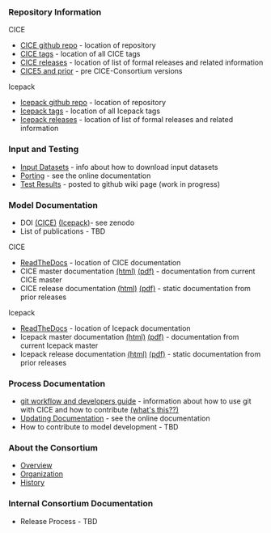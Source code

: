 
### Repository Information
CICE
* [CICE github repo](https://github.com/CICE-Consortium/CICE) - location of repository
* [CICE tags](https://github.com/CICE-Consortium/CICE/tags) - location of all CICE tags
* [CICE releases](https://github.com/CICE-Consortium/CICE/releases) - location of list of formal releases and related information
* [CICE5 and prior](https://github.com/CICE-Consortium/CICE-svn-trunk) - pre CICE-Consortium versions

Icepack
* [Icepack github repo](https://github.com/CICE-Consortium/Icepack) - location of repository
* [Icepack tags](https://github.com/CICE-Consortium/Icepack/tags) - location of all Icepack tags
* [Icepack releases](https://github.com/CICE-Consortium/Icepack/releases) - location of list of formal releases and related information


### Input and Testing
* [Input Datasets](https://github.com/CICE-Consortium/CICE/wiki/Testing-CICE) - info about how to download input datasets
* [Porting](http://cice-consortium-cice.readthedocs.io/en/master/index.html) - see the online documentation
* [Test Results](https://github.com/CICE-Consortium/Test-Results/wiki) - posted to github wiki page (work in progress)

### Model Documentation
* DOI [(CICE)](https://zenodo.org/record/1205675) [(Icepack)](https://zenodo.org/record/1213463)- see zenodo
* List of publications - TBD

CICE
* [ReadTheDocs](https://readthedocs.org/projects/cice-consortium-cice/) - location of CICE documentation
* CICE master documentation [(html)](http://cice-consortium-cice.readthedocs.io/en/master/) [(pdf)](https://media.readthedocs.org/pdf/cice-consortium-cice/master/cice-consortium-cice.pdf) - documentation from current CICE master
* CICE release documentation [(html)](https://readthedocs.org/projects/cice-consortium-cice/) [(pdf)](https://readthedocs.org/projects/cice-consortium-cice/downloads/) - static documentation from prior releases

Icepack
* [ReadTheDocs](https://readthedocs.org/projects/cice-consortium-icepack/) - location of Icepack documentation
* Icepack master documentation [(html)](http://cice-consortium-icepack.readthedocs.io/en/master/) [(pdf)](https://media.readthedocs.org/pdf/cice-consortium-icepack/master/cice-consortium-icepack.pdf) - documentation from current Icepack master
* Icepack release documentation [(html)](https://readthedocs.org/projects/cice-consortium-icepack/) [(pdf)](https://readthedocs.org/projects/cice-consortium-icepack/downloads/) - static documentation from prior releases

### Process Documentation
* [git workflow and developers guide](https://docs.google.com/document/d/1rR6WAvZQT9iAMUp-m_HZ06AUCCI19mguFialsMCYs9o) - information about how to use git with CICE and how to contribute [(what's this??)](https://github.com/CICE-Consortium/About-Us/wiki/Git-Workflow-Guidance)
* [Updating Documentation](http://cice-consortium-cice.readthedocs.io/en/master/index.html) - see the online documentation
* How to contribute to model development - TBD

### About the Consortium
* [Overview](https://github.com/CICE-Consortium/About-Us)
* [Organization](https://github.com/CICE-Consortium/About-Us/wiki/Organization)
* [History](https://github.com/CICE-Consortium/About-Us/wiki/History)


### Internal Consortium Documentation
* Release Process - TBD
